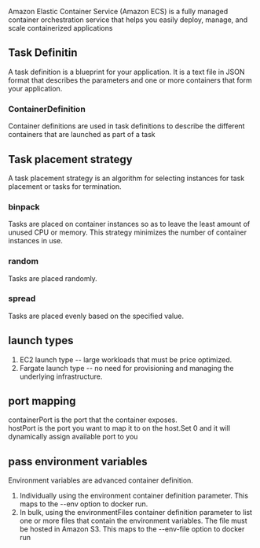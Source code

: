 Amazon Elastic Container Service (Amazon ECS) is a fully managed container orchestration service that helps you easily deploy, manage, and scale containerized applications
## Task Definitin
A task definition is a blueprint for your application. It is a text file in JSON format that describes the parameters and one or more containers that form your application.
### ContainerDefinition
Container definitions are used in task definitions to describe the different containers that are launched as part of a task
## Task placement strategy
A task placement strategy is an algorithm for selecting instances for task placement or tasks for termination. 
### binpack 
Tasks are placed on container instances so as to leave the least amount of unused CPU or memory. This strategy minimizes the number of container instances in use. 
### random 
Tasks are placed randomly. 
### spread 
Tasks are placed evenly based on the specified value.
## launch types
1. EC2 launch type -- large workloads that must be price optimized.  
2. Fargate launch type -- no need for provisioning and managing the underlying infrastructure.  
## port mapping
containerPort is the port that the container exposes.  
hostPort is the port you want to map it to on the host.Set 0 and it will dynamically assign available port to you  
## pass environment variables
Environment variables are advanced container definition.  
1. Individually using the environment container definition parameter. This maps to the --env option to docker run.
2. In bulk, using the environmentFiles container definition parameter to list one or more files that contain the environment variables. The file must be hosted in Amazon S3. This maps to the --env-file option to docker run  
